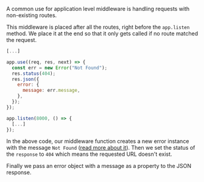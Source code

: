 A common use for application level middleware is handling requests with non-existing routes.

This middleware is placed after all the routes, right before the `app.listen` method. We place it at the end so that it only gets called if no route matched the request.

```javascript
[...]

app.use((req, res, next) => {
  const err = new Error("Not Found");
  res.status(404);
  res.json({
    error: {
      message: err.message,
    },
  });
});

app.listen(8000, () => {
  [...]
});
```

In the above code, our middleware function creates a new error instance with the message `Not Found` ([read more about it](https://developer.mozilla.org/en-US/docs/Web/JavaScript/Reference/Global_Objects/Error)). Then we set the status of the `response` to `404` which means the requested URL doesn't exist.

Finally we pass an error object with a message as a property to the JSON response.
